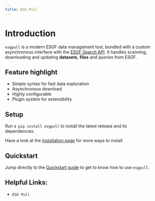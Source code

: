 ```yaml
---
title: ESG Pull
---
```


# Introduction

`esgpull` is a modern ESGF data management tool, bundled with a custom asynchronous interface with the [ESGF Search API].
It handles scanning, downloading and updating **datasets**, **files** and *queries* from ESGF.

<!-- Its simple data model makes `esgpull` easy to use, it is completely possible to never download a single file and still find a use for it. -->

## Feature highlight

- Simple syntax for fast data exploration
- Asynchronous download
- Highly configurable
- Plugin system for extensibility

## Setup

Run `$ pip install esgpull` to install the latest release and its dependencies.

Have a look at the [Installation page](installation) for more ways to install.

## Quickstart

Jump directly to the [Quickstart guide](quickstart) to get to know how to use `esgpull`.


<!-- [ESGF portal]: https://esgf-node.ipsl.upmc.fr/search/cmip6-ipsl -->
[ESGF Search API]: https://esgf.github.io/esg-search/ESGF_Search_RESTful_API.html

## Helpful Links:

* `ESG Pull`
